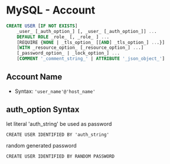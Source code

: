 # MySQL - Account


```sql
CREATE USER [IF NOT EXISTS] 
    _user_ [_auth_option_] [, _user_ [_auth_option_]] ...
    DEFAULT ROLE _role_ [, _role_ ] ... 
    [REQUIRE {NONE | _tls_option_ [[AND] _tls_option_] ...}] 
    [WITH _resource_option_ [_resource_option_] ...] 
    [_password_option_ | _lock_option_] ... 
    [COMMENT '_comment_string_' | ATTRIBUTE '_json_object_']
```

## Account Name

- Syntax: `'user_name'@'host_name'`

## auth_option Syntax

let literal 'auth_string' be used as password

```mysql
CREATE USER IDENTIFIED BY 'auth_string'
```

random generated password

```mysql
CREATE USER IDENTIFIED BY RANDOM PASSWORD
```

